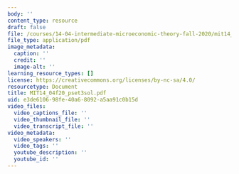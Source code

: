 ```yaml
---
body: ''
content_type: resource
draft: false
file: /courses/14-04-intermediate-microeconomic-theory-fall-2020/mit14_04f20_pset3sol.pdf
file_type: application/pdf
image_metadata:
  caption: ''
  credit: ''
  image-alt: ''
learning_resource_types: []
license: https://creativecommons.org/licenses/by-nc-sa/4.0/
resourcetype: Document
title: MIT14_04f20_pset3sol.pdf
uid: e3de6106-98fe-40a6-8092-a5aa91c0b15d
video_files:
  video_captions_file: ''
  video_thumbnail_file: ''
  video_transcript_file: ''
video_metadata:
  video_speakers: ''
  video_tags: ''
  youtube_description: ''
  youtube_id: ''
---
```


